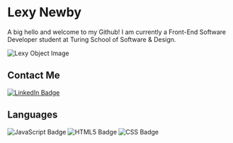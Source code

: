 # Lexy Newby 

A big hello and welcome to my Github! I am currently a Front-End Software Developer student at Turing School of Software & Design.

![Lexy Object Image](https://user-images.githubusercontent.com/89421307/144506183-2a572503-05fa-4e34-9468-67c1e39d4d84.png)


## Contact Me

[![LinkedIn Badge](https://img.shields.io/badge/LinkedIn-0077B5?style=for-the-badge&logo=linkedin&logoColor=white)](https://www.linkedin.com/in/lexy-newby/)

## Languages

![JavaScript Badge](https://img.shields.io/badge/javascript-%23323330.svg?style=for-the-badge&logo=javascript&logoColor=%23F7DF1E)
![HTML5 Badge](https://img.shields.io/badge/html5-%23E34F26.svg?style=for-the-badge&logo=html5&logoColor=white)
![CSS Badge](https://img.shields.io/badge/CSS3-1572B6?style=for-the-badge&logo=css3&logoColor=white)


<!--
**anewb87/anewb87** is a ✨ _special_ ✨ repository because its `README.md` (this file) appears on your GitHub profile.

Here are some ideas to get you started:

- 🔭 I’m currently working on ...
- 🌱 I’m currently learning ...
- 👯 I’m looking to collaborate on ...
- 🤔 I’m looking for help with ...
- 💬 Ask me about ...
- 📫 How to reach me: ...
- 😄 Pronouns: ...
- ⚡ Fun fact: ...
-->
